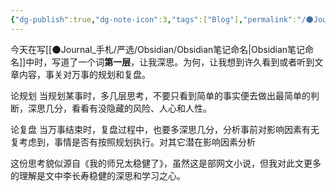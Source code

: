 ```yaml
---
{"dg-publish":true,"dg-note-icon":3,"tags":["Blog"],"permalink":"/🌑Journal_手札/小记/小记_20240917/","dgPassFrontmatter":true,"noteIcon":3,"created":"2024-09-15T21:37:57.595+08:00","updated":"2024-09-17T17:16:35.623+08:00"}
---
```


今天在写[[🌑Journal_手札/严选/Obsidian/Obsidian笔记命名\|Obsidian笔记命名]]中时，写道了一个词**第一层**，让我深思。为何，让我想到许久看到或者听到文章内容，事关对万事的规划和复盘。

论规划
当规划某事时，多几层思考，不要只看到简单的事实便去做出最简单的判断，深思几分，看看有没隐藏的风险、人心和人性。

论复盘
当万事结束时，复盘过程中，也要多深思几分，分析事前对影响因素有无复考虑到，事情是否有按照规划执行。对其它潜在影响因素分析

这份思考貌似源自《我的师兄太稳健了》，虽然这是部网文小说，但我对此文更多的理解是文中李长寿稳健的深思和学习之心。